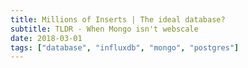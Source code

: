 ```yaml
---
title: Millions of Inserts | The ideal database?
subtitle: TLDR - When Mongo isn't webscale
date: 2018-03-01
tags: ["database", "influxdb", "mongo", "postgres"]
---
```



